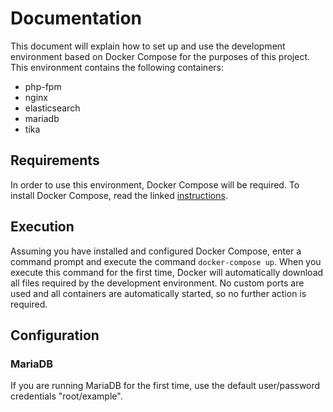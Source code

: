 # Documentation

This document will explain how to set up and use the development environment
based on Docker Compose for the purposes of this project. This environment
contains the following containers:

* php-fpm
* nginx
* elasticsearch
* mariadb
* tika

## Requirements

In order to use this environment, Docker Compose will be required. 
To install Docker Compose, read the linked 
[instructions](https://docs.docker.com/compose/install).

## Execution

Assuming you have installed and configured Docker Compose, enter a
command prompt and execute the command `docker-compose up`. When you execute 
this command for the first time, Docker will automatically download all files
required by the development environment. No custom ports are used and all 
containers are automatically started, so no further action is required.

## Configuration

### MariaDB

If you are running MariaDB for the first time, use the default user/password 
credentials "root/example".
